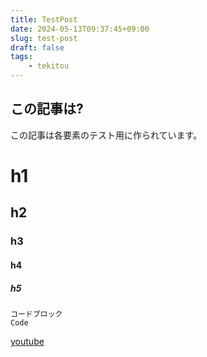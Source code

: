 ```yaml
---
title: TestPost
date: 2024-05-13T09:37:45+09:00
slug: test-post
draft: false
tags:
    - tekitou
---
```

## この記事は?
この記事は各要素のテスト用に作られています。  
# h1
## h2
### h3
#### h4
##### h5


```
コードブロック
Code
```

[youtube](https://youtube.com)